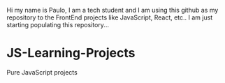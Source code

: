 Hi my name is Paulo, I am a tech student and I am using this github as my repository to the FrontEnd projects like JavaScript, React,  etc.. I am just starting populating this repository...

# JS-Learning-Projects
Pure JavaScript projects
